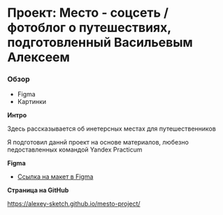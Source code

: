 # Проект: Место - соцсеть / фотоблог о путешествиях, подготовленный Васильевым Алексеем

### Обзор

- Figma
- Картинки

**Интро**

Здесь рассказывается об инетерсных местах для путешественников

Я подготовил даннй проект на основе материалов, любезно педоставленных командой Yandex Practicum

**Figma**

- [Ссылка на макет в Figma](https://www.figma.com/file/2cn9N9jSkmxD84oJik7xL7/JavaScript.-Sprint-4?node-id=28212%3A77)

**Страница на GitHub**

https://alexey-sketch.github.io/mesto-project/
